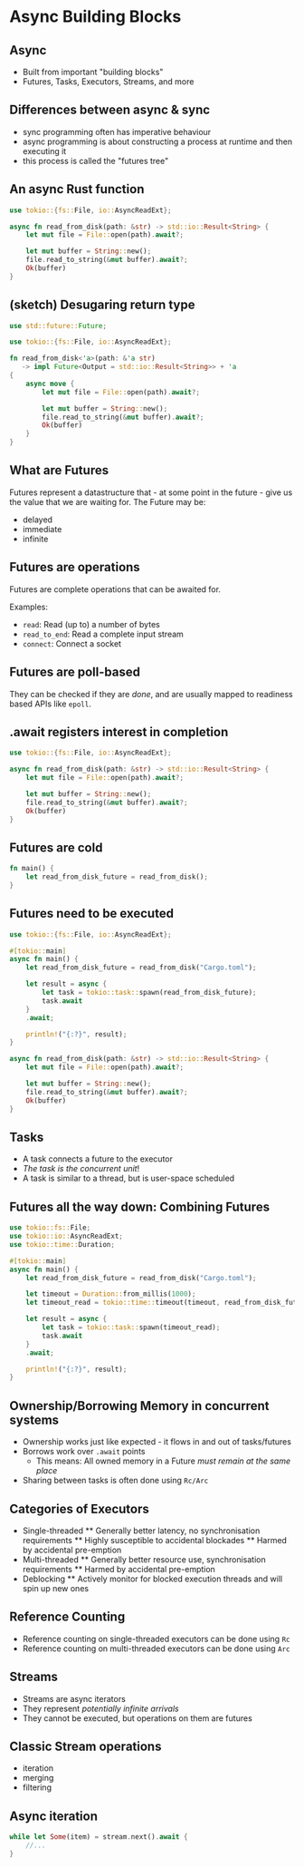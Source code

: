 # Async Building Blocks

## Async

* Built from important "building blocks"
* Futures, Tasks, Executors, Streams, and more

## Differences between async & sync

* sync programming often has imperative behaviour
* async programming is about constructing a process at runtime and then executing it
* this process is called the "futures tree"

## An async Rust function

```rust [], ignore
use tokio::{fs::File, io::AsyncReadExt};

async fn read_from_disk(path: &str) -> std::io::Result<String> {
    let mut file = File::open(path).await?;

    let mut buffer = String::new();
    file.read_to_string(&mut buffer).await?;
    Ok(buffer)
}
```

## (sketch) Desugaring return type

```rust [], ignore
use std::future::Future;

use tokio::{fs::File, io::AsyncReadExt};

fn read_from_disk<'a>(path: &'a str)
   -> impl Future<Output = std::io::Result<String>> + 'a
{
    async move {
        let mut file = File::open(path).await?;

        let mut buffer = String::new();
        file.read_to_string(&mut buffer).await?;
        Ok(buffer)
    }
}
```

## What are Futures

Futures represent a datastructure that - at some point in the future - give us the value that we are waiting for. The Future may be:

* delayed
* immediate
* infinite

## Futures are operations

Futures are complete operations that can be awaited for.

Examples:

* `read`: Read (up to) a number of bytes
* `read_to_end`: Read a complete input stream
* `connect`: Connect a socket

## Futures are poll-based

They can be checked if they are _done_, and are usually mapped to readiness based APIs like `epoll`.

## .await registers interest in completion

```rust [], ignore
use tokio::{fs::File, io::AsyncReadExt};

async fn read_from_disk(path: &str) -> std::io::Result<String> {
    let mut file = File::open(path).await?;

    let mut buffer = String::new();
    file.read_to_string(&mut buffer).await?;
    Ok(buffer)
}
```

## Futures are cold

```rust [], ignore
fn main() {
    let read_from_disk_future = read_from_disk();
}
```

## Futures need to be executed

```rust [], ignore
use tokio::{fs::File, io::AsyncReadExt};

#[tokio::main]
async fn main() {
    let read_from_disk_future = read_from_disk("Cargo.toml");

    let result = async {
        let task = tokio::task::spawn(read_from_disk_future);
        task.await
    }
    .await;

    println!("{:?}", result);
}

async fn read_from_disk(path: &str) -> std::io::Result<String> {
    let mut file = File::open(path).await?;

    let mut buffer = String::new();
    file.read_to_string(&mut buffer).await?;
    Ok(buffer)
}
```

## Tasks

* A task connects a future to the executor
* _The task is the concurrent unit_!
* A task is similar to a thread, but is user-space scheduled

## Futures all the way down: Combining Futures

```rust [], ignore
use tokio::fs::File;
use tokio::io::AsyncReadExt;
use tokio::time::Duration;

#[tokio::main]
async fn main() {
    let read_from_disk_future = read_from_disk("Cargo.toml");

    let timeout = Duration::from_millis(1000);
    let timeout_read = tokio::time::timeout(timeout, read_from_disk_future);

    let result = async {
        let task = tokio::task::spawn(timeout_read);
        task.await
    }
    .await;

    println!("{:?}", result);
}
```

## Ownership/Borrowing Memory in concurrent systems

* Ownership works just like expected - it flows in and out of tasks/futures
* Borrows work over `.await` points
    * This means: All owned memory in a Future _must remain at the same place_
* Sharing between tasks is often done using `Rc/Arc`

## Categories of Executors

* Single-threaded
** Generally better latency, no synchronisation requirements
** Highly susceptible to accidental blockades
** Harmed by accidental pre-emption
* Multi-threaded
** Generally better resource use, synchronisation requirements
** Harmed by accidental pre-emption
* Deblocking
** Actively monitor for blocked execution threads and will spin up new ones

## Reference Counting

* Reference counting on single-threaded executors can be done using `Rc`
* Reference counting on multi-threaded executors can be done using `Arc`

## Streams

* Streams are async iterators
* They represent _potentially infinite arrivals_
* They cannot be executed, but operations on them are futures

## Classic Stream operations

* iteration
* merging
* filtering

## Async iteration

```rust [], ignore
while let Some(item) = stream.next().await {
    //...
}
